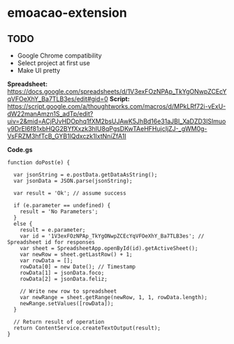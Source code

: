 # emoacao-extension

## TODO
* Google Chrome compatibility
* Select project at first use
* Make UI pretty

**Spreadsheet:** https://docs.google.com/spreadsheets/d/1V3exFOzNPAp_TkYgONwpZCEcYqVFOeXhY_Ba7TLB3es/edit#gid=0
**Script:** https://script.google.com/a/thoughtworks.com/macros/d/MPkLRf72i-vExU-dW22manAmzn1S_adTp/edit?uiv=2&mid=ACjPJvHDOphq1fXM2bsUJAwK5JhBd16e31aJBI_XaDZD3lSImuoy9DrEl6f81xbHQG2BYfXxzk3hIU8qPgsDKwTAeHFHujcIjZJ-_gWM0g-VsFRZM3hfTcB_GYB1lQdxczk1IxtNniZfA1I

**Code.gs**
```
function doPost(e) {
  
  var jsonString = e.postData.getDataAsString();
  var jsonData = JSON.parse(jsonString);
  
  var result = 'Ok'; // assume success

  if (e.parameter == undefined) {
    result = 'No Parameters';
  }
  else {
    result = e.parameter;
    var id = '1V3exFOzNPAp_TkYgONwpZCEcYqVFOeXhY_Ba7TLB3es'; // Spreadsheet id for responses
    var sheet = SpreadsheetApp.openById(id).getActiveSheet();
    var newRow = sheet.getLastRow() + 1;
    var rowData = [];
    rowData[0] = new Date(); // Timestamp
    rowData[1] = jsonData.foco;
    rowData[2] = jsonData.feliz;
    
    // Write new row to spreadsheet
    var newRange = sheet.getRange(newRow, 1, 1, rowData.length);
    newRange.setValues([rowData]);
  }

  // Return result of operation
  return ContentService.createTextOutput(result);
}
```
